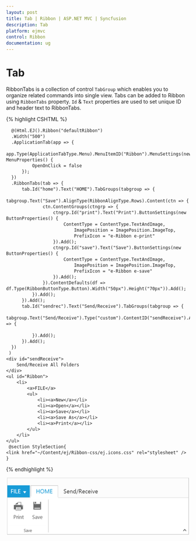 ```yaml
---
layout: post
title: Tab | Ribbon | ASP.NET MVC | Syncfusion
description: Tab
platform: ejmvc
control: Ribbon
documentation: ug
---
```


# Tab

RibbonTabs is a collection of control `TabGroup` which enables you to organize related commands into single view. Tabs can be added to Ribbon using `RibbonTabs` property. `Id` & `Text` properties are used to set unique ID and header text to RibbonTabs.

{% highlight CSHTML %}

      @(Html.EJ().Ribbon("defaultRibbon")
      .Width("500")
      .ApplicationTab(app => {
          app.Type(ApplicationTabType.Menu).MenuItemID("Ribbon").MenuSettings(new MenuProperties() {
              OpenOnClick = false
          });
      })
      .RibbonTabs(tab => {
          tab.Id("home").Text("HOME").TabGroups(tabgroup => {
              tabgroup.Text("Save").AlignType(RibbonAlignType.Rows).Content(ctn => {
                  ctn.ContentGroups(ctngrp => {
                      ctngrp.Id("print").Text("Print").ButtonSettings(new ButtonProperties() {
                          ContentType = ContentType.TextAndImage,
                              ImagePosition = ImagePosition.ImageTop,
                              PrefixIcon = "e-Ribbon e-print"
                      }).Add();
                      ctngrp.Id("save").Text("Save").ButtonSettings(new ButtonProperties() {
                          ContentType = ContentType.TextAndImage,
                              ImagePosition = ImagePosition.ImageTop,
                              PrefixIcon = "e-Ribbon e-save"
                      }).Add();
                  }).ContentDefaults(df => df.Type(RibbonButtonType.Button).Width("50px").Height("70px")).Add();
              }).Add();
          }).Add();
          tab.Id("sendrec").Text("Send/Receive").TabGroups(tabgroup => {
              tabgroup.Text("Send/Receive").Type("custom").ContentID("sendReceive").AlignType(RibbonAlignType.Columns).Content(ctn => {

              }).Add();
          }).Add();
      })
     )
    <div id="sendReceive">
        Send/Receive All Folders
    </div>
    <ul id="Ribbon">
        <li>
            <a>FILE</a>
            <ul>
                <li><a>New</a></li>
                <li><a>Open</a></li>
                <li><a>Save</a></li>
                <li><a>Save As</a></li>
                <li><a>Print</a></li>
            </ul>
        </li>
    </ul>
     @section StyleSection{
    <link href="~/Content/ej/Ribbon-css/ej.icons.css" rel="stylesheet" />
    }

{% endhighlight  %}

![](Tab_images/Tab_img1.png)
